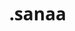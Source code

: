 
# sanaa.
<!DOCTYPE html>
<html lang="ar" dir="rtl">
<head>
    <meta charset="UTF-8">
    <meta name="viewport" content="width=device-width, initial-scale=1.0">
    <title>مكتبة الجامعة - قسم الأدب والعلوم</title>
    <link rel="stylesheet" href="https://cdnjs.cloudflare.com/ajax/libs/font-awesome/6.4.0/css/all.min.css">
    <style>
        * {
            margin: 0;
            padding: 0;
            box-sizing: border-box;
            font-family: 'Segoe UI', Tahoma, Geneva, Verdana, sans-serif;
        }
        
        body {
            background-color: #f8f9fa;
            color: #333;
            line-height: 1.6;
        }
        
        .header {
            background: linear-gradient(135deg, #2c3e50 0%, #4a6580 100%);
            color: white;
            padding: 1.5rem;
            text-align: center;
            box-shadow: 0 2px 10px rgba(0, 0, 0, 0.1);
        }
        
        .header h1 {
            margin-bottom: 0.5rem;
            font-size: 2.2rem;
        }
        
        .header p {
            font-size: 1.1rem;
            opacity: 0.9;
        }
        
        .nav {
            background-color: #fff;
            padding: 1rem;
            box-shadow: 0 2px 5px rgba(0, 0, 0, 0.1);
            display: flex;
            justify-content: center;
        }
        
        .nav ul {
            display: flex;
            list-style: none;
            flex-wrap: wrap;
            justify-content: center;
        }
        
        .nav ul li {
            margin: 0.5rem 1rem;
        }
        
        .nav ul li a {
            text-decoration: none;
            color: #2c3e50;
            font-weight: 600;
            padding: 0.5rem 1rem;
            border-radius: 4px;
            transition: all 0.3s ease;
            display: block;
        }
        
        .nav ul li a:hover {
            background-color: #2c3e50;
            color: white;
        }
        
        .container {
            max-width: 1200px;
            margin: 2rem auto;
            padding: 0 1rem;
        }
        
        .intro {
            text-align: center;
            margin-bottom: 2rem;
            padding: 1.5rem;
            background-color: white;
            border-radius: 8px;
            box-shadow: 0 2px 10px rgba(0, 0, 0, 0.1);
        }
        
        .intro h2 {
            color: #2c3e50;
            margin-bottom: 1rem;
        }
        
        .books-grid {
            display: grid;
            grid-template-columns: repeat(auto-fill, minmax(250px, 1fr));
            gap: 2rem;
            margin-bottom: 3rem;
        }
        
        .book-card {
            background-color: white;
            border-radius: 8px;
            overflow: hidden;
            box-shadow: 0 2px 10px rgba(0, 0, 0, 0.1);
            transition: transform 0.3s ease;
        }
        
        .book-card:hover {
            transform: translateY(-5px);
        }
        
        .book-image {
            height: 300px;
            overflow: hidden;
        }
        
        .book-image img {
            width: 100%;
            height: 100%;
            object-fit: cover;
            transition: transform 0.3s ease;
        }
        
        .book-card:hover .book-image img {
            transform: scale(1.05);
        }
        
        .book-details {
            padding: 1.5rem;
        }
        
        .book-details h3 {
            color: #2c3e50;
            margin-bottom: 0.5rem;
            font-size: 1.2rem;
        }
        
        .book-details .author {
            color: #666;
            font-style: italic;
            margin-bottom: 0.5rem;
        }
        
        .book-details .category {
            display: inline-block;
            background-color: #f0f7ff;
            color: #2c3e50;
            padding: 0.3rem 0.6rem;
            border-radius: 4px;
            font-size: 0.8rem;
            margin-bottom: 1rem;
        }
        
        .read-btn {
            display: block;
            padding: 0.6rem 1.2rem;
            background-color: #2c3e50;
            color: white;
            text-decoration: none;
            border-radius: 4px;
            text-align: center;
            transition: background-color 0.3s ease;
            margin-top: 1rem;
        }
        
        .read-btn:hover {
            background-color: #4a6580;
        }
        
        .footer {
            background-color: #2c3e50;
            color: white;
            text-align: center;
            padding: 2rem;
            margin-top: 2rem;
        }
        
        .footer p {
            margin-bottom: 1rem;
        }
        
        .social-links {
            display: flex;
            justify-content: center;
            gap: 1rem;
        }
        
        .social-links a {
            color: white;
            text-decoration: none;
            transition: opacity 0.3s ease;
            font-size: 1.2rem;
        }
        
        .social-links a:hover {
            opacity: 0.8;
        }
        
        @media (max-width: 768px) {
            .books-grid {
                grid-template-columns: repeat(auto-fill, minmax(200px, 1fr));
            }
            
            .header h1 {
                font-size: 1.8rem;
            }
        }
        
        @media (max-width: 480px) {
            .books-grid {
                grid-template-columns: 1fr;
            }
            
            .nav ul {
                flex-direction: column;
                align-items: center;
            }
            
            .nav ul li {
                margin: 0.5rem 0;
            }
        }
    </style>
</head>
<body>
    <header class="header">
        <h1>مكتبة كليه بجامعة صنعاء </h1>
        <p>قسم الأدب والعلوم</p>
    </header>
    
    <nav class="nav">
        <ul>
            <li><a href="#"> الرئيسية</a></li>
            <li><a href="#literature"> الأدب</a></li>
            <li><a href="#sciences"> العلوم</a></li>
            <li><a href="#contact"> اتصل بنا</a></li>
        </ul>
    </nav>
    
    <div class="container">
       
        <h2 id="literature" style="text-align: center; margin: 2rem 0; color: #2c3e50;">كتب الأدب</h2>
        
        <div class="books-grid">
           
            <div class="card">
                <div class="book-image">
                    <img src="https://images.unsplash.com/photo-1544947950-fa07a98d237f?ixlib=rb-4.0.3&ixid=M3wxMjA3fDB8MHxwaG90by1wYWdlfHx8fGVufDB8fHx8fA%3D%3D&auto=format&fit=crop&w=600&q=80" alt="كتاب الأدب العربي">
                </div>
                <div class="book-details">
                    <h3>الأدب العربي الحديث</h3>
                    <h4>د. محمد عبد المنعم</h4>
                    <h3>أدب</h3>
                    <p>مرجع شامل يغطي تطور الأدب العربي في العصر الحديث بأسلوب سلس وشيق.</p>
           
                </div>
            </div>
            
            
            <div class="card">
                <div class="book-image">
                    <img src="https://images.unsplash.com/photo-1532012197267-da84d127e765?ixlib=rb-4.0.3&ixid=M3wxMjA3fDB8MHxwaG90by1wYWdlfHx8fGVufDB8fHx8fA%3D%3D&auto=format&fit=crop&w=600&q=80" alt="رواية عالمية">
                </div>
                <div class="book-details">
                    <h3>روائع الأدب العالمي</h3>
                    <h4>ترجمة: أحمد السيد</h4>
                    <h3>أدب عالمي</h3>
                    <p>مجموعة من أشهر الروايات العالمية المترجمة إلى العربية بأسلوب رائع.</p>
           
                </div>
            </div>
         
            <div class="card">
                <div class="book-image">
                    <img src="https://images.unsplash.com/photo-1512820790803-83ca734da794?ixlib=rb-4.0.3&ixid=M3wxMjA3fDB8MHxwaG90by1wYWdlfHx8fGVufDB8fHx8fA%3D%3D&auto=format&fit=crop&w=600&q=80" alt="شعر عربي">
                </div>
                <div class="bodetails">
                    <h3>الشعر العربي عبر العصور</h3>
                   <h4>د. فاطمة الزهراء</h4>
                    <h3>شعر</h3>
                    <p>رحلة عبر تاريخ الشعر العربي من العصر الجاهلي إلى العصر الحديث.</p>
              
                </div>
            </div>
        </div>
        
        <h2 id="sciences" style="text-align: center; margin: 2rem 0; color: #2c3e50;">كتب العلوم</h2>
        
        <div class="grid">
            
            <div class="card">
                <div class="book-image">
                    <img src="https://images.unsplash.com/photo-1559757148-5c350d0d3c56?ixlib=rb-4.0.3&ixid=M3wxMjA3fDB8MHxwaG90by1wYWdlfHx8fGVufDB8fHx8fA%3D%3D&auto=format&fit=crop&w=600&q=80" alt="علم الفيزياء">
                </div>
                <div class="book-details">
                    <h3>مبادئ الفيزياء العامة</h3>
                    <h4>د. علي إبراهيم</h4>
                    <h3>فيزياء</h3>
                    <p>كتاب شامل يشرح أساسيات الفيزياء بأسلوب مبسط مع أمثلة وتطبيقات عملية.</p>
                 
                </div>
            </div>
            
            
            <div class="card">
                <div class="book-image">
                    <img src="https://images.unsplash.com/photo-1554475901-4538ddfbccc2?ixlib=rb-4.0.3&ixid=M3wxMjA3fDB8MHxwaG90by1wYWdlfHx8fGVufDB8fHx8fA%3D%3D&auto=format&fit=crop&w=600&q=80" alt="علم الكيمياء">
                </div>
                <div class="book-details">
                    <h3>الكيمياء العضوية</h3>
                    <h4>د. سامي رشيد</h4>
                    <h3>كيمياء</h3>
                    <p>مرجع متكامل في الكيمياء العضوية مع شرح مفصل للتفاعلات والتطبيقات.</p>
              
                </div>
            </div>
            
            
            <div class="card">
                <div class="book-image">
                    <img src="https://images.unsplash.com/photo-1532094349884-543bc11b234d?ixlib=rb-4.0.3&ixid=M3wxMjA3fDB8MHxwaG90by1wYWdlfHx8fGVufDB8fHx8fA%3D%3D&auto=format&fit=crop&w=600&q=80" alt="علم الأحياء">
                </div>
                <div class="book-details">
                    <h3>علم الأحياء الدقيقة</h3>
                    <h4>د. هدى محمد</h4>
                    <h3>أحياء</h3>
                    <p>دراسة شاملة للكائنات الدقيقة وخصائصها وتأثيرها على الإنسان والبيئة.</p>
            
                </div>
            </div>
        </div>
        
        <section class="intro" id="contact">
            <h2>اتصل بنا</h2>
            <p>770757564/ت</p>
            <p>للاستفسارات يرجى التواصل معنا عبر البريد الإلكتروني: sumaia@gmail.com</p>
            <p>ساعات العمل: من الأحد إلى الخميس، من 8 صباحاً حتى 4 مساءً.</p>
        </section>
    </div>
       <footer class="footer">
        <p> حقوق الطبع محفوظة لدى سميه حيدر</p>
    </footer>
</body>
</html
